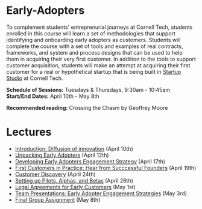 # Early-Adopters
To complement students' entreprenurial journeys at Cornell Tech, students enrolled in this course will learn a set of methodologies that support identifying and onboarding early adopters as customers. Students will complete the course with a set of tools and examples of real contracts, frameworks, and system and process designs that can be used to help them in acquiring their very first customer. In addition to the tools to support customer acquisition, students will make an attempt at acquiring their first customer for a real or hypothetical startup that is being built in [Startup Studio](https://github.com/cornelltech/startup-studio/wiki) at Cornell Tech. 

**Schedule of Sessions:** Tuesdays & Thursdays, 9:30am - 10:45am   
**Start/End Dates:** April 10th - May 8th

**Recommended reading:** Crossing the Chasm by Geoffrey Moore

# Lectures
* [Introduction: Diffusion of innovation](https://github.com/cornelltech/Early-Adopters/wiki#april-10th-introduction-diffusion-of-innovation) (April 10th)
* [Unpacking Early Adopters](https://github.com/cornelltech/Early-Adopters/wiki#april-12th-unpacking-early-adopters) (April 12th)
* [Developing Early Adopters Engagement Strategy](https://github.com/cornelltech/Early-Adopters/wiki#april-24th-developing-early-adopters-engagement-strategy) (April 17th)
* [First Customers in Practice: Hear from Succcessful Founders](https://github.com/cornelltech/Early-Adopters/wiki#april-19th-first-customers-in-practice-hear-from-successful-founders) (April 19th)
* [Customer Discovery](https://github.com/cornelltech/Early-Adopters/wiki#april-17th-customer-discovery) (April 24th)
* [Setting up Pilots, Alphas, and Betas](https://github.com/cornelltech/Early-Adopters/wiki#april-26th-setting-up-pilots-alphas-and-betas) (April 26th)
* [Legal Agreements for Early Customers](https://github.com/cornelltech/Early-Adopters/wiki#may-1st-legal-agreements-for-early-customers) (May 1st)
* [Team Presentations: Early Adopter Engagement Strategies](https://github.com/cornelltech/Early-Adopters/wiki#may-3rd-team-presentations-early-adopter-engagement-strategies) (May 3rd)
* [Final Group Assignment](https://github.com/cornelltech/Early-Adopters/wiki#may-8th-introduction-final-group-assignment) (May 8th)
